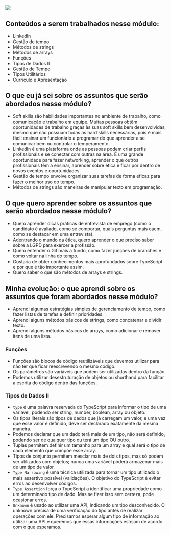 ![](https://i.imgur.com/xG74tOh.png)



## Conteúdos a serem trabalhados nesse módulo:

- LinkedIn
- Gestão de tempo
- Métodos de strings
- Métodos de arrays
- Funções
- Tipos de Dados II
- Gestão de Tempo
- Tipos Utilitários
- Currículo e Apresentação

## O que eu já sei sobre os assuntos que serão abordados nesse módulo?

- Soft skills são habilidades importantes no ambiente de trabalho, como comunicação e trabalho em equipe. Muitas pessoas obtêm oportunidades de trabalho graças às suas soft skills bem desenvolvidas, mesmo que não possuam todas as hard skills necessárias, pois é mais fácil ensinar um funcionário a programar do que aprender a se comunicar bem ou controlar o temperamento.
- LinkedIn é uma plataforma onde as pessoas podem criar perfis profissionais e se conectar com outras na área. É uma grande oportunidade para fazer networking, aprender o que outros profissionais têm a ensinar, aprender sobre ética e ficar por dentro de novos eventos e oportunidades.
- Gestão de tempo envolve organizar suas tarefas de forma eficaz para fazer o melhor uso do tempo.
- Métodos de strings são maneiras de manipular texto em programação.

## O que quero aprender sobre os assuntos que serão abordados nesse módulo?

- Quero aprender dicas práticas de entrevista de emprego (como o candidato é avaliado, como se comportar, quais perguntas mais caem, como se destacar em uma entrevista).
- Adentrando o mundo da ética, quero aprender o que preciso saber sobre a LGPD para exercer a profissão.
- Quero entender o Git mais a fundo, como fazer junções de branches e como voltar na linha do tempo.
- Gostaria de obter conhecimentos mais aprofundados sobre TypeScript e por que é tão importante assim.
- Quero saber o que são métodos de arrays e strings.

## Minha evolução: o que aprendi sobre os assuntos que foram abordados nesse módulo?

- Aprendi algumas estratégias simples de gerenciamento de tempo, como fazer listas de tarefas e definir prioridades.
- Aprendi alguns métodos básicos de strings, como concatenar e dividir texto.
- Aprendi alguns métodos básicos de arrays, como adicionar e remover itens de uma lista.

### Funções

- Funções são blocos de código reutilizáveis que devemos utilizar para não ter que ficar reescrevendo o mesmo código.
- Os parâmetros são variáveis que podem ser utilizadas dentro da função.
- Podemos utilizar desestruturação de objetos ou shorthand para facilitar a escrita do código dentro das funções.

### Tipos de Dados II

- `type` é uma palavra reservada do TypeScript para informar o tipo de uma variável, podendo ser string, number, boolean, array ou objeto.
- Os tipos literais são tipos de dados que já carregam um valor, e uma vez que esse valor é definido, deve ser declarado exatamente da mesma maneira.
- Podemos declarar que um dado terá mais de um tipo, não será definido, podendo ser de qualquer tipo ou terá um tipo OU outro.
- Tuplas permitem definir um tamanho para um array e qual será o tipo de cada elemento que compõe esse array.
- Tipos de conjunto permitem mesclar mais de dois tipos, mas só podem ser utilizados com objetos; nunca uma variável poderá armazenar mais de um tipo de valor.
- `Type Narrowing` é uma técnica utilizada para tornar um tipo utilizado o mais assertivo possível (validações). O objetivo do TypeScript é evitar erros ao desenvolver códigos.
- `Type Assertion` força o TypeScript a identificar uma propriedade como um determinado tipo de dado. Mas se fizer isso sem certeza, pode ocasionar erros.
- `Unknown` é usado ao utilizar uma API, indicando um tipo desconhecido. O unknown precisa de uma verificação do tipo antes de realizar operações com ele. Precisamos esperar algum tipo de informação ao utilizar uma API e queremos que essas informações estejam de acordo com o que esperamos.
